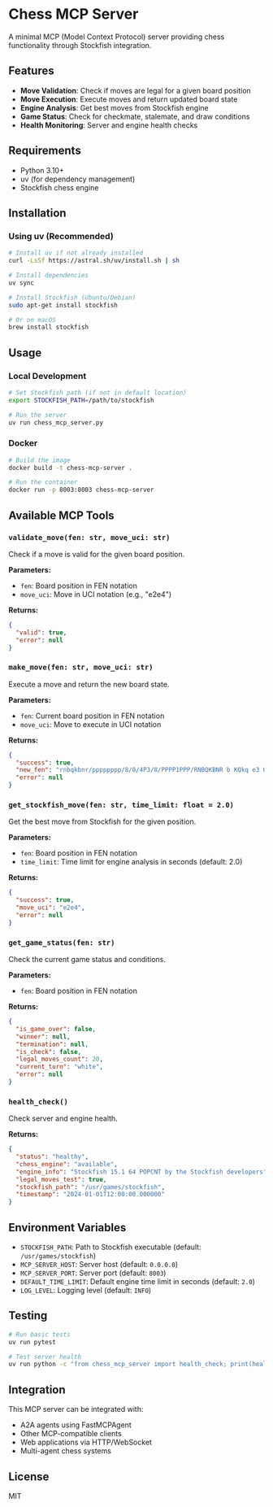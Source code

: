 # Chess MCP Server

A minimal MCP (Model Context Protocol) server providing chess functionality through Stockfish integration.

## Features

- **Move Validation**: Check if moves are legal for a given board position
- **Move Execution**: Execute moves and return updated board state
- **Engine Analysis**: Get best moves from Stockfish engine
- **Game Status**: Check for checkmate, stalemate, and draw conditions
- **Health Monitoring**: Server and engine health checks

## Requirements

- Python 3.10+
- uv (for dependency management)
- Stockfish chess engine

## Installation

### Using uv (Recommended)

```bash
# Install uv if not already installed
curl -LsSf https://astral.sh/uv/install.sh | sh

# Install dependencies
uv sync

# Install Stockfish (Ubuntu/Debian)
sudo apt-get install stockfish

# Or on macOS
brew install stockfish
```

## Usage

### Local Development

```bash
# Set Stockfish path (if not in default location)
export STOCKFISH_PATH=/path/to/stockfish

# Run the server
uv run chess_mcp_server.py
```

### Docker

```bash
# Build the image
docker build -t chess-mcp-server .

# Run the container
docker run -p 8003:8003 chess-mcp-server
```

## Available MCP Tools

### `validate_move(fen: str, move_uci: str)`
Check if a move is valid for the given board position.

**Parameters:**
- `fen`: Board position in FEN notation
- `move_uci`: Move in UCI notation (e.g., "e2e4")

**Returns:**
```json
{
  "valid": true,
  "error": null
}
```

### `make_move(fen: str, move_uci: str)`
Execute a move and return the new board state.

**Parameters:**
- `fen`: Current board position in FEN notation
- `move_uci`: Move to execute in UCI notation

**Returns:**
```json
{
  "success": true,
  "new_fen": "rnbqkbnr/pppppppp/8/8/4P3/8/PPPP1PPP/RNBQKBNR b KQkq e3 0 1",
  "error": null
}
```

### `get_stockfish_move(fen: str, time_limit: float = 2.0)`
Get the best move from Stockfish for the given position.

**Parameters:**
- `fen`: Board position in FEN notation
- `time_limit`: Time limit for engine analysis in seconds (default: 2.0)

**Returns:**
```json
{
  "success": true,
  "move_uci": "e2e4",
  "error": null
}
```

### `get_game_status(fen: str)`
Check the current game status and conditions.

**Parameters:**
- `fen`: Board position in FEN notation

**Returns:**
```json
{
  "is_game_over": false,
  "winner": null,
  "termination": null,
  "is_check": false,
  "legal_moves_count": 20,
  "current_turn": "white",
  "error": null
}
```

### `health_check()`
Check server and engine health.

**Returns:**
```json
{
  "status": "healthy",
  "chess_engine": "available",
  "engine_info": "Stockfish 15.1 64 POPCNT by the Stockfish developers",
  "legal_moves_test": true,
  "stockfish_path": "/usr/games/stockfish",
  "timestamp": "2024-01-01T12:00:00.000000"
}
```

## Environment Variables

- `STOCKFISH_PATH`: Path to Stockfish executable (default: `/usr/games/stockfish`)
- `MCP_SERVER_HOST`: Server host (default: `0.0.0.0`)
- `MCP_SERVER_PORT`: Server port (default: `8003`)
- `DEFAULT_TIME_LIMIT`: Default engine time limit in seconds (default: `2.0`)
- `LOG_LEVEL`: Logging level (default: `INFO`)

## Testing

```bash
# Run basic tests
uv run pytest

# Test server health
uv run python -c "from chess_mcp_server import health_check; print(health_check())"
```

## Integration

This MCP server can be integrated with:
- A2A agents using FastMCPAgent
- Other MCP-compatible clients
- Web applications via HTTP/WebSocket
- Multi-agent chess systems

## License

MIT